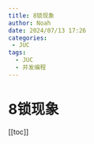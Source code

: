```yaml
---
title: 8锁现象
author: Noah
date: 2024/07/13 17:26
categories: 
 - JUC
tags:
  - JUC
  - 并发编程
---
```

# 8锁现象

[[toc]]
